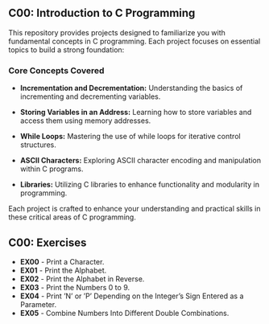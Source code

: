 ## C00: Introduction to C Programming

This repository provides projects designed to familiarize you with fundamental concepts in C programming. Each project focuses on essential topics to build a strong foundation:

### Core Concepts Covered

- **Incrementation and Decrementation:** Understanding the basics of incrementing and decrementing variables.
  
- **Storing Variables in an Address:** Learning how to store variables and access them using memory addresses.

- **While Loops:** Mastering the use of while loops for iterative control structures.

- **ASCII Characters:** Exploring ASCII character encoding and manipulation within C programs.

- **Libraries:** Utilizing C libraries to enhance functionality and modularity in programming.

Each project is crafted to enhance your understanding and practical skills in these critical areas of C programming.


## C00: Exercises

- **EX00** - Print a Character.
- **EX01** - Print the Alphabet.
- **EX02** - Print the Alphabet in Reverse.
- **EX03** - Print the Numbers 0 to 9.
- **EX04** - Print ’N’ or ’P’ Depending on the Integer’s Sign Entered as a Parameter.
- **EX05** - Combine Numbers Into Different Double Combinations.
